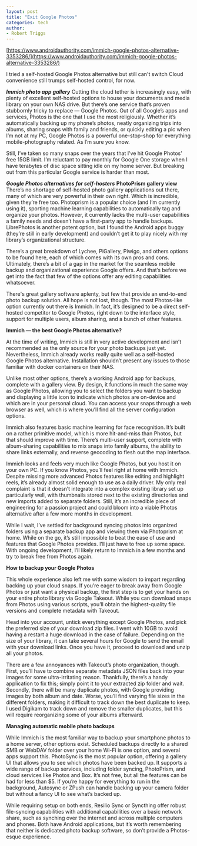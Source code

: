 ```yaml
---
layout: post
title: "Exit Google Photos"
categories: tech
author: 
- Robert Triggs
---
```


[https://www.androidauthority.com/immich-google-photos-alternative-3353286/](https://www.androidauthority.com/immich-google-photos-alternative-3353286/) 

I tried a self-hosted Google Photos alternative but still can't switch
Cloud convenience still trumps self-hosted control, for now.



***Immich photo app gallery***
Cutting the cloud tether is increasingly easy, with plenty of excellent self-hosted options to house your documents and media library on your own NAS drive. But there’s one service that’s proven stubbornly tricky to replace — Google Photos. Out of all Google’s apps and services, Photos is the one that I use the most religiously. Whether it’s automatically backing up my phone’s photos, neatly organizing trips into albums, sharing snaps with family and friends, or quickly editing a pic when I’m not at my PC, Google Photos is a powerful one-stop-shop for everything mobile-photography related. As I’m sure you know.


Still, I’ve taken so many snaps over the years that I’ve hit Google Photos’ free 15GB limit. I’m reluctant to pay monthly for Google One storage when I have terabytes of disc space sitting idle on my home server. But breaking out from this particular Google service is harder than most.

***Google Photos alternatives for self-hosters***
**PhotoPrism gallery view**
There’s no shortage of self-hosted photo gallery applications out there, many of which are very powerful in their own right. Which is incredible, given they’re free too. Photoprism is a popular choice (and I’m currently using it), sporting machine learning capabilities to automatically tag and organize your photos. However, it currently lacks the multi-user capabilities a family needs and doesn’t have a first-party app to handle backups. LibrePhotos is another potent option, but I found the Android apps buggy (they’re still in early development) and couldn’t get it to play nicely with my library’s organizational structure.

There’s a great breakdown of Lychee, PiGallery, Piwigo, and others options to be found here, each of which comes with its own pros and cons. Ultimately, there’s a bit of a gap in the market for the seamless mobile backup and organizational experience Google offers. And that’s before we get into the fact that few of the options offer any editing capabilities whatsoever.

There's great gallery software aplenty, but few that provide an end-to-end photo backup solution.
All hope is not lost, though. The most Photos-like option currently out there is Immich. In fact, it’s designed to be a direct self-hosted competitor to Google Photos, right down to the interface style, support for multiple users, album sharing, and a bunch of other features.

**Immich — the best Google Photos alternative?**

At the time of writing, Immich is still in very active development and isn’t recommended as the only source for your photo backups just yet. Nevertheless, Immich already works really quite well as a self-hosted Google Photos alternative. Installation shouldn’t present any issues to those familiar with docker containers on their NAS.

Unlike most other options, there’s a working Android app for backups, complete with a gallery view. By design, it functions in much the same way as Google Photos, allowing you to select the folders you want to backup and displaying a little icon to indicate which photos are on-device and which are in your personal cloud. You can access your snaps through a web browser as well, which is where you’ll find all the server configuration options.

Immich also features basic machine learning for face recognition. It’s built on a rather primitive model, which is more hit-and-miss than Photos, but that should improve with time. There’s multi-user support, complete with album-sharing capabilities to mix snaps into family albums, the ability to share links externally, and reverse geocoding to flesh out the map interface.

Immich looks and feels very much like Google Photos, but you host it on your own PC.
If you know Photos, you’ll feel right at home with Immich. Despite missing more advanced Photos features like editing and highlight reels, it’s already almost solid enough to use as a daily driver. My only real complaint is that it doesn’t integrate into a complex existing library set up particularly well, with thumbnails stored next to the existing directories and new imports added to separate folders. Still, it’s an incredible piece of engineering for a passion project and could bloom into a viable Photos alternative after a few more months in development.

While I wait, I’ve settled for background syncing photos into organized folders using a separate backup app and viewing them via Photoprism at home. While on the go, it’s still impossible to beat the ease of use and features that Google Photos provides. I’ll just have to free up some space. With ongoing development, I’ll likely return to Immich in a few months and try to break free from Photos again.

**How to backup your Google Photos**

This whole experience also left me with some wisdom to impart regarding backing up your cloud snaps. If you’re eager to break away from Google Photos or just want a physical backup, the first step is to get your hands on your entire photo library via Google Takeout. While you can download snaps from Photos using various scripts, you’ll obtain the highest-quality file versions and complete metadata with Takeout.

Head into your account, untick everything except Google Photos, and pick the preferred size of your download zip files. I went with 10GB to avoid having a restart a huge download in the case of failure. Depending on the size of your library, it can take several hours for Google to send the email with your download links. Once you have it, proceed to download and unzip all your photos.

There are a few annoyances with Takeout’s photo organization, though. First, you’ll have to combine separate metadata JSON files back into your images for some ultra-irritating reason. Thankfully, there’s a handy application to fix this; simply point it to your extracted zip folder and wait. Secondly, there will be many duplicate photos, with Google providing images by both album and date. Worse, you’ll find varying file sizes in the different folders, making it difficult to track down the best duplicate to keep. I used Digikam to track down and remove the smaller duplicates, but this will require reorganizing some of your albums afterward.

**Managing automatic mobile photo backups**

While Immich is the most familiar way to backup your smartphone photos to a home server, other options exist. Scheduled backups directly to a shared SMB or WebDAV folder over your home Wi-Fi is one option, and several apps support this. PhotoSync is the most popular option, offering a gallery UI that allows you to see which photos have been backed up. It supports a wide range of backup services, including folder syncing, PhotoPrism, and cloud services like Photos and Box. It’s not free, but all the features can be had for less than $5. If you’re happy for everything to run in the background, Autosync or ZPush can handle backing up your camera folder but without a fancy UI to see what’s backed up.

While requiring setup on both ends, Resilio Sync or Syncthing offer robust file-syncing capabilities with additional capabilities over a basic network share, such as synching over the internet and across multiple computers and phones. Both have Android applications, but it’s worth remembering that neither is dedicated photo backup software, so don’t provide a Photos-esque experience.